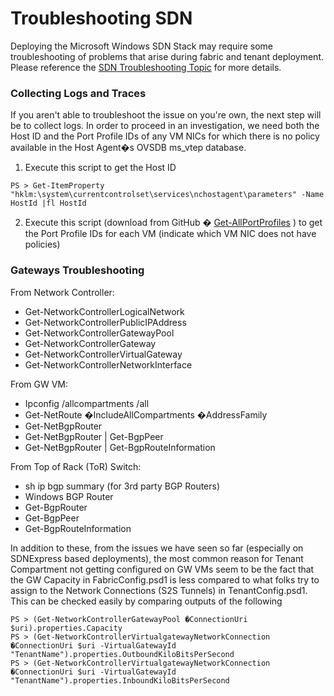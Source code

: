 # Troubleshooting SDN

Deploying the Microsoft Windows SDN Stack may require some troubleshooting of problems that arise during fabric and tenant deployment. Please reference the [SDN Troubleshooting Topic](https://technet.microsoft.com/en-us/library/mt715794.aspx)  for more details.
 
### Collecting Logs and Traces
If you aren't able to troubleshoot the issue on you're own, the next step will be to collect logs. In order to proceed in an investigation, we need both the Host ID and the Port Profile IDs of any VM NICs for which there is no policy available in the Host Agent�s OVSDB ms_vtep database.


1. Execute this script to get the Host ID
```none
PS > Get-ItemProperty "hklm:\system\currentcontrolset\services\nchostagent\parameters" -Name HostId |fl HostId
```
2. Execute this script (download from GitHub � [Get-AllPortProfiles](https://github.corjaini/SDNDN/blob/master/Diagnostics/Get-AllPortProfiles.ps1) ) to get the Port Profile IDs for each VM (indicate which VM NIC does not have policies) 
 

### Gateways Troubleshooting

From Network Controller: 
* Get-NetworkControllerLogicalNetwork
* Get-NetworkControllerPublicIPAddress
* Get-NetworkControllerGatewayPool
* Get-NetworkControllerGateway
* Get-NetworkControllerVirtualGateway
* Get-NetworkControllerNetworkInterface
         
From GW VM: 
* Ipconfig /allcompartments /all
* Get-NetRoute �IncludeAllCompartments �AddressFamily
* Get-NetBgpRouter
* Get-NetBgpRouter | Get-BgpPeer
* Get-NetBgpRouter | Get-BgpRouteInformation

From Top of Rack (ToR) Switch: 
* sh ip bgp summary (for 3rd party BGP Routers)
* Windows BGP Router 
* Get-BgpRouter
* Get-BgpPeer
* Get-BgpRouteInformation
         
In addition to these, from the issues we have seen so far (especially on SDNExpress based deployments), the most common reason for Tenant Compartment not getting configured on GW VMs seem to be the fact that the GW Capacity in FabricConfig.psd1 is less compared to what folks try to assign to the Network Connections (S2S Tunnels) in TenantConfig.psd1. This can be checked easily by comparing outputs of the following
 
 ```none
PS > (Get-NetworkControllerGatewayPool �ConnectionUri $uri).properties.Capacity
PS > (Get-NetworkControllerVirtualgatewayNetworkConnection �ConnectionUri $uri -VirtualGatewayId "TenantName").properties.OutboundKiloBitsPerSecond
PS > (Get-NetworkControllerVirtualgatewayNetworkConnection �ConnectionUri $uri -VirtualGatewayId "TenantName").properties.InboundKiloBitsPerSecond
 ```
